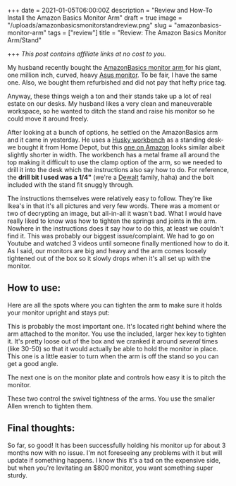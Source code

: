 +++
date = 2021-01-05T06:00:00Z
description = "Review and How-To Install the Amazon Basics Monitor Arm"
draft = true
image = "/uploads/amazonbasicsmonitorstandreview.png"
slug = "amazonbasics-monitor-arm"
tags = ["review"]
title = "Review: The Amazon Basics Monitor Arm/Stand"

+++
_This post contains affiliate links at no cost to you._

My husband recently bought the [AmazonBasics monitor arm ](https://www.amazon.com/gp/product/B00MIBN16O/ref=as_li_qf_asin_il_tl?ie=UTF8&tag=codybear0e-20&creative=9325&linkCode=as2&creativeASIN=B00MIBN16O&linkId=91ff433f6fb5cb5e02a57d543ab1fd73)for his giant, one million inch, curved, heavy [Asus monitor](https://www.amazon.com/gp/product/B07VTTZ4TD/ref=as_li_qf_asin_il_tl?ie=UTF8&tag=codybear0e-20&creative=9325&linkCode=as2&creativeASIN=B07VTTZ4TD&linkId=ef97efb2c99414e4dd65dcd7cb3561eb). To be fair, I have the same one. Also, we bought them refurbished and did not pay that hefty price tag.

Anyway, these things weigh a ton and their stands take up a lot of real estate on our desks. My husband likes a very clean and maneuverable workspace, so he wanted to ditch the stand and raise his monitor so he could move it around freely.

After looking at a bunch of options, he settled on the AmazonBasics arm and it came in yesterday. He uses a [Husky workbench](https://www.amazon.com/gp/product/B01MTFC7K9/ref=as_li_tl?ie=UTF8&tag=codybear0e-20&camp=1789&creative=9325&linkCode=as2&creativeASIN=B01MTFC7K9&linkId=6501eb04afeaab70751456409c829ec7) as a standing desk- we bought it from Home Depot, but this [one on Amazon](https://www.amazon.com/gp/product/B083F89LYD/ref=as_li_tl?ie=UTF8&tag=codybear0e-20&camp=1789&creative=9325&linkCode=as2&creativeASIN=B083F89LYD&linkId=cfaf378cd8f4afbddc82be36ffaa82df) looks similar albeit slightly shorter in width. The workbench has a metal frame all around the top making it difficult to use the clamp option of the arm, so we needed to drill it into the desk which the instructions also say how to do. For reference, the **drill bit I used was a 1/4"** (we're a [Dewalt](https://www.amazon.com/gp/product/B004GIO0F8/ref=as_li_qf_asin_il_tl?ie=UTF8&tag=codybear0e-20&creative=9325&linkCode=as2&creativeASIN=B004GIO0F8&linkId=f95657188b75def57bfcd7f5bb39bb69) family, haha) and the bolt included with the stand fit snuggly through.

The instructions themselves were relatively easy to follow. They're like Ikea's in that it's all pictures and very few words. There was a moment or two of decrypting an image, but all-in-all it wasn't bad. What I would have really liked to know was how to tighten the springs and joints in the arm. Nowhere in the instructions does it say how to do this, at least we couldn't find it. This was probably our biggest issue/complaint. We had to go on Youtube and watched 3 videos until someone finally mentioned how to do it. As I said, our monitors are big and heavy and the arm comes loosely tightened out of the box so it slowly drops when it's all set up with the monitor.

## How to use:

Here are all the spots where you can tighten the arm to make sure it holds your monitor upright and stays put:

This is probably the most important one. It's located right behind where the arm attached to the monitor. You use the included, larger hex key to tighten it. It's pretty loose out of the box and we cranked it around _several_ times (like 30-50) so that it would actually be able to hold the monitor in place. This one is a little easier to turn when the arm is off the stand so you can get a good angle.

The next one is on the monitor plate and controls how easy it is to pitch the monitor.

These two control the swivel tightness of the arms. You use the smaller Allen wrench to tighten them.

## Final thoughts:

So far, so good! It has been successfully holding his monitor up for about 3 months now with no issue. I'm not foreseeing any problems with it but will update if something happens. I know this it's a tad on the expensive side, but when you're levitating an $800 monitor, you want something super sturdy.
